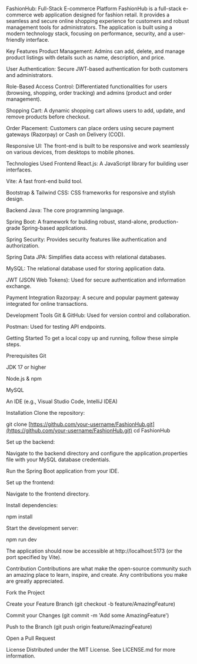 FashionHub: Full-Stack E-commerce Platform
FashionHub is a full-stack e-commerce web application designed for fashion retail. It provides a seamless and secure online shopping experience for customers and robust management tools for administrators. The application is built using a modern technology stack, focusing on performance, security, and a user-friendly interface.

Key Features
Product Management: Admins can add, delete, and manage product listings with details such as name, description, and price.

User Authentication: Secure JWT-based authentication for both customers and administrators.

Role-Based Access Control: Differentiated functionalities for users (browsing, shopping, order tracking) and admins (product and order management).

Shopping Cart: A dynamic shopping cart allows users to add, update, and remove products before checkout.

Order Placement: Customers can place orders using secure payment gateways (Razorpay) or Cash on Delivery (COD).

Responsive UI: The front-end is built to be responsive and work seamlessly on various devices, from desktops to mobile phones.

Technologies Used
Frontend
React.js: A JavaScript library for building user interfaces.

Vite: A fast front-end build tool.

Bootstrap & Tailwind CSS: CSS frameworks for responsive and stylish design.

Backend
Java: The core programming language.

Spring Boot: A framework for building robust, stand-alone, production-grade Spring-based applications.

Spring Security: Provides security features like authentication and authorization.

Spring Data JPA: Simplifies data access with relational databases.

MySQL: The relational database used for storing application data.

JWT (JSON Web Tokens): Used for secure authentication and information exchange.

Payment Integration
Razorpay: A secure and popular payment gateway integrated for online transactions.

Development Tools
Git & GitHub: Used for version control and collaboration.

Postman: Used for testing API endpoints.

Getting Started
To get a local copy up and running, follow these simple steps.

Prerequisites
Git

JDK 17 or higher

Node.js & npm

MySQL

An IDE (e.g., Visual Studio Code, IntelliJ IDEA)

Installation
Clone the repository:

git clone [https://github.com/your-username/FashionHub.git](https://github.com/your-username/FashionHub.git)
cd FashionHub

Set up the backend:

Navigate to the backend directory and configure the application.properties file with your MySQL database credentials.

Run the Spring Boot application from your IDE.

Set up the frontend:

Navigate to the frontend directory.

Install dependencies:

npm install

Start the development server:

npm run dev

The application should now be accessible at http://localhost:5173 (or the port specified by Vite).

Contribution
Contributions are what make the open-source community such an amazing place to learn, inspire, and create. Any contributions you make are greatly appreciated.

Fork the Project

Create your Feature Branch (git checkout -b feature/AmazingFeature)

Commit your Changes (git commit -m 'Add some AmazingFeature')

Push to the Branch (git push origin feature/AmazingFeature)

Open a Pull Request

License
Distributed under the MIT License. See LICENSE.md for more information.

